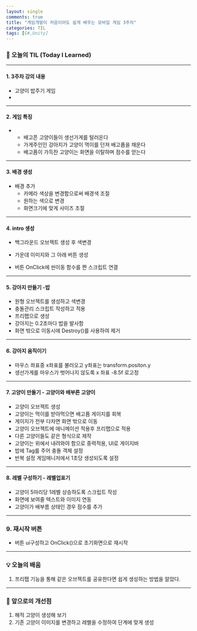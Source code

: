 ```yaml
---
layout: single
comments: true
title: "게임개발이 처음이어도 쉽게 배우는 모바일 게임 3주차"
categories: TIL
tags: [C#,Unity]
---
```


### 📆 오늘의 TIL (Today I Learned)

------

#### 1. **3주차 강의 내용**

- 고양이 밥주기 게임
- 

------

#### 2. 게임 특징

- - 배고픈 고양이들이 생선가게를 털러온다
  - 가게주인인 강아지가 고양이 먹이를 던져 배고픔을 채운다
  - 배고픔이 가득찬 고양이는 화면을 이탈하며 점수를 얻는다
  
  

------

#### 3. **배경 생성**

- 배경 추가
  - 카메라 색상을 변경함으로써 배경색 조절
  - 원하는 색으로 변경
  - 화면크기에 맞게 사이즈 조절

------

#### 4. intro 생성

- 백그라운드 오브젝트 생성 후 색변경
  
- 가운데 이미지와 그 아래 버튼 생성
  
- 버튼 OnClick에 씬이동 함수를 짠 스크립트 연결
  


---

#### 5. 강아지 만들기 -밥

- 원형 오브젝트를 생성하고 색변경
- 충돌관리 스크립트 작성하고 적용
- 프리팹으로 생성
- 강아지는 0.2초마다 밥을 발사함
- 화면 밖으로 이동시에 Destroy()를 사용하여 제거

---

#### 6. 강아지 움직이기

- 마우스 좌표중 x좌표를 불러오고 y좌표는 transform.positon.y
- 생선가게를 마우스가 벗어나지 않도록 x 좌표  -8.5f 로고정

---



#### 7. 고양이 만들기 - 고양이와 배부른 고양이

- 고양이 오브젝트 생성
- 고양이는 먹이를 받아먹으면 배고픔 게이지를 회복
- 게이지가 전부 다차면 화면 밖으로 이동
- 고양이 오브젝트에 애니메이션 적용후 프리팹으로 적용
- 다른 고양이들도 같은 형식으로 제작
- 고양이는 위에서 내려와야 함으로 중력적용, UI로 게이지바 
- 밥에 Tag를 주어 충돌 객체 설정
- 반복 설정 게임매니저에서 1초당 생성되도록 설정

---

#### 8. 레벨 구성하기 - 레벨업표기

- 고양이 5마리당 1레벨 상승하도록 스크립트 작성
- 화면에 보여줄 텍스트와 이미지 연동
- 고양이가 배부름 상태인 경우 점수를 추가

------

### 9. 재시작 버튼

- 버튼 ui구성하고 OnClick()으로 초기화면으로 재시작

------

### 💡 오늘의 배움

1. 프리팹 기능을 통해 같은 오브젝트를 공유한다면 쉽게 생성하는 방법을 알았다.

------

### 🚀 앞으로의 개선점

1. 해적 고양이 생성해 보기
2. 기존 고양이 이미지를 변경하고 레벨을 수정하여 단계에 맞게 생성
